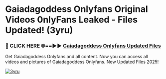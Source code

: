 # Gaiadagoddess Onlyfans Original Videos 0nlyFans Leaked - Files Updated! (3yru)

<h3>🔴 CLICK HERE 🌐==►► <a href="https://tinyurl.com/ehrbuxhb" rel="nofollow">Gaiadagoddess Onlyfans Updated Files</a></h3>

Get Gaiadagoddess Onlyfans and all content. Now you can access all videos and pictures of Gaiadagoddess Onlyfans. New Updated Files 2025!

[![3yru](https://i.imgur.com/lVYEuWS.gif)](https://tinyurl.com/ehrbuxhb)
